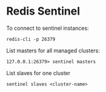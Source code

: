 # Redis Sentinel

To connect to sentinel instances:

```
redis-cli -p 26379
```

List masters for all managed clusters:

```
127.0.0.1:26379> sentinel masters
```

List slaves for one cluster

```
sentinel slaves <cluster-name>
```
